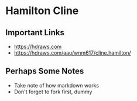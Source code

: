 # Hamilton Cline

## Important Links

- https://hdraws.com
- https://hdraws.com/aau/wnm617/cline.hamilton/

## Perhaps Some Notes

- Take note of how markdown works
- Don't forget to fork first, dummy
